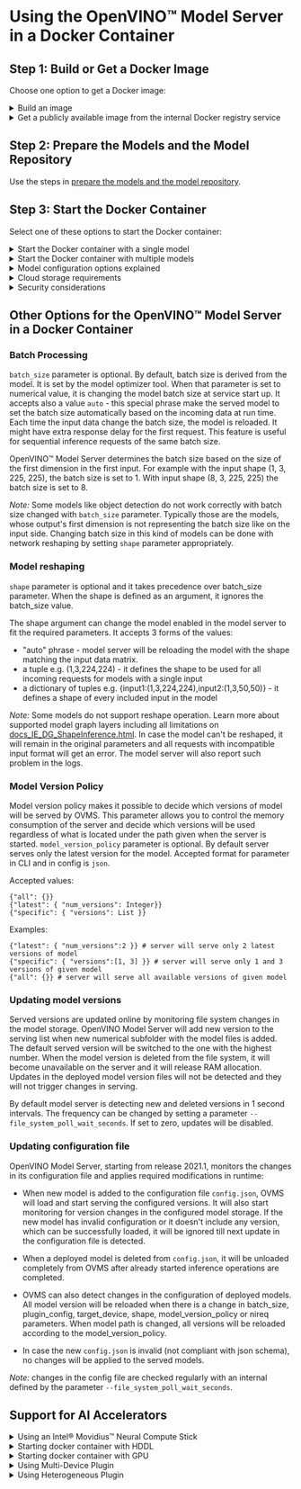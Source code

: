 # Using the OpenVINO&trade; Model Server in a Docker Container

## Step 1: Build or Get a Docker Image

Choose one option to get a Docker image:

<details><summary>Build an image</summary>

To build your own image, use the following command in the git repository root folder, replacing `DLDT_PACKAGE_URL=<URL>` 
with the URL to OpenVINO Toolkit package that you can get after registration on [OpenVINO™ Toolkit website](https://software.intel.com/en-us/openvino-toolkit/choose-download). 

```bash
make docker_build DLDT_PACKAGE_URL=<URL>
```

called from the root directory of the repository.

It will generate the images, tagged as:
* `openvino/model_server:latest` - with CPU, NCS and HDDL support
* `openvino/model_server-gpu:latest` - with CPU, NCS, HDDL and iGPU support

as well as a release package (.tar.gz, with ovms binary and necessary libraries), in a ./dist directory.

The release package is compatible with linux machines on which `glibc` version is greater than or equal to the build image version.
For debugging, an image with a suffix `-build` is also generated (i.e. `openvino/model_server-build:latest`).

*Note:* Images include OpenVINO 2021.1 release. <br>

</details>

<details><summary>Get a publicly available image from the internal Docker registry service</summary>

If you don't want to build a Docker image, you can use these commands to download one:

```bash
docker pull openvino/model_server:latest
```
</details>

## Step 2: Prepare the Models and the Model Repository

Use the steps in [prepare the models and the model repository](models_repository.md).

## Step 3: Start the Docker Container

Select one of these options to start the Docker container:
<details><summary>Start the Docker container with a single model</summary>
<br>
You don't need a configuration file to enable a single model. Instead, enable the model with one command, such as:

```bash
docker run --rm -d  -v /models/:/opt/ml:ro -p 9001:9001 -p 8001:8001 openvino/model_server:latest \
--model_path /opt/ml/model1 --model_name my_model --port 9001 --rest_port 8001
```

Options used in this command:

* `--rm` - Remove the container when exiting the Docker container
* `-d` - Run the container in the background.
* `-v` - Defines how to mount the models folder in the Docker container.
* `-p` - Exposes the model serving port outside the Docker container.
* `openvino/model_server:latest` - Represents the image name. This varies by tag and build process. The `ovms` binary is the Docker entry point. See the [full list](https://hub.docker.com/repository/docker/openvino/model_server) of `ovms` tags. 
* `--model_path` - Model location. This can be a Docker container that is mounted during start-up or a Google* Cloud Storage path in format `gs://<bucket>/<model_path>` or AWS S3 path `s3://<bucket>/<model_path>`. 
See the requirements below for using a cloud storage.
* `--model_name` - The name of the model in the `model_path`.
* `--port` - gRPC server port.
* `--rest_port` - REST server port.

Other allowed command line options:
* `--help` - Displays help message.
* `--file_system_poll_wait_seconds` - Time interval between config and model versions changes detection. Default is 1. Zero value disables changes monitoring.
* `--log_level` `"DEBUG"/"INFO"/"ERROR"` - Serving log level - one of DEBUG, INFO, ERROR  (default: INFO).
* `--log_path` - Optional path to the log file.
* `--config_path` - Absolute path to json configuration file.

Furthermore, in command line it is possible to specify options, for example --shape, for single model(options are described in "Model configuration options explained").

</details>

<details><summary>Start the Docker container with multiple models</summary>
<br>
To use a container that has several models, you must use a model server configuration file that defines each model. The configuration file is in JSON format.

In the configuration file, provide an array, `model_config_list`, that includes a collection of `config` objects for each served model. 
For each `config` object include, at a minimum, values for the model `name` and the `base_path` attributes.

Example configuration file:

```json
{
   "model_config_list":[
      {
         "config":{
            "name":"model_name1",
            "base_path":"/opt/ml/models/model1",
            "batch_size": "16"
         }
      },
      {
         "config":{
            "name":"model_name2",
            "base_path":"/opt/ml/models/model2",
            "batch_size": "auto",
            "model_version_policy": {"all": {}}
         }
      },
      {
         "config":{
            "name":"model_name3",
            "base_path":"gs://bucket/models/model3",
            "model_version_policy": {"specific": { "versions":[1, 3] }},
            "shape": "auto"
         }
      },
      {
         "config":{
             "name":"model_name4",
             "base_path":"s3://bucket/models/model4",
             "shape": {
                "input1": "(1,3,200,200)",
                "input2": "(1,3,50,50)"
             },
             "plugin_config": {"CPU_THROUGHPUT_STREAMS": "CPU_THROUGHPUT_AUTO"}
         }
      },
      {
         "config":{
             "name":"model_name5",
             "base_path":"s3://bucket/models/model5",
             "shape": "auto",
             "nireq": 32,
             "target_device": "HDDL",
         }
      }
   ]
}

```
When the config file is present, the docker container can be started in a
similar manner as a single model. Keep in mind that models with cloud
storage path require specific environmental variables set. Refer to 
cloud storage requirements below:

```bash
docker run --rm -d  -v /models/:/opt/ml:ro -p 9001:9001 -p 8001:8001  -v <config.json>:/opt/ml/config.json ovms:latest \
--config_path /opt/ml/config.json --port 9001 --rest_port 8001

```

</details>


<details><summary>Model configuration options explained</summary>

| Option  | Value format  | Description  | Required |
|---|---|---|---|
| `"model_name"/"name"` | `string` | model name exposed over gRPC and REST API.(use `model_name` in command line, `name` in json config)   | &check;|
| `"model_path"/"base_path"` | `"/opt/ml/models/model"`<br>"gs://bucket/models/model"<br>"s3://bucket/models/model"<br>"azure://bucket/models/model" | If using a Google Cloud Storage, Azure Storage or S3 path, see the requirements below.(use `model_path` in command line, `base_path` in json config)  | &check;|
| `"shape"` | `tuple, json or "auto"` | `shape` is optional and takes precedence over `batch_size`. The `shape` argument changes the model that is enabled in the model server to fit the parameters. <br><br>`shape` accepts three forms of the values:<br>* `auto` - The model server reloads the model with the shape that matches the input data matrix.<br>* a tuple, such as `(1,3,224,224)` - The tuple defines the shape to use for all incoming requests for models with a single input.<br>* A dictionary of tuples, such as `{input1:(1,3,224,224),input2:(1,3,50,50)}` - This option defines the shape of every included input in the model.<br><br>Some models don't support the reshape operation.<br><br>If the model can't be reshaped, it remains in the original parameters and all requests with incompatible input format result in an error. See the logs for more information about specific errors.<br><br>Learn more about supported model graph layers including all limitations at [docs_IE_DG_ShapeInference.html](https://docs.openvinotoolkit.org/latest/_docs_IE_DG_ShapeInference.html). ||
| `"batch_size"` | `integer / "auto"` | Optional. By default, the batch size is derived from the model, defined through the OpenVINO Model Optimizer. `batch_size` is useful for sequential inference requests of the same batch size.<br><br>Some models, such as object detection, don't work correctly with the `batch_size` parameter. With these models, the output's first dimension doesn't represent the batch size. You can set the batch size for these models by using network reshaping and setting the `shape` parameter appropriately.<br><br>The default option of using the Model Optimizer to determine the batch size uses the size of the first dimension in the first input for the size. For example, if the input shape is `(1, 3, 225, 225)`, the batch size is set to `1`. If you set `batch_size` to a numerical value, the model batch size is changed when the service starts.<br><br>`batch_size` also accepts a value of `auto`. If you use `auto`, then the served model batch size is set according to the incoming data at run time. The model is reloaded each time the input data changes the batch size. You might see a delayed response upon the first request.<br>  ||
| `"model_version_policy"` | <code>{"all": {}}<br>{"latest": { "num_versions": Integer}<br>{"specific": { "versions":[1, 3] }}</code> | Optional.<br><br>The model version policy lets you decide which versions of a model that the OpenVINO Model Server is to serve. By default, the server serves the latest version. One reason to use this argument is to control the server memory consumption.<br><br>The accepted format is in json.<br><br>Examples:<br><code>{"latest": { "num_versions":2 } # server will serve only ywo latest versions of model<br><br>{"specific": { "versions":[1, 3] }} # server will serve only 1 and 3 versions of given model<br><br>{"all": {}} # server will serve all available versions of given model ||
| `"plugin_config"` | json with plugin config mappings like`{"CPU_THROUGHPUT_STREAMS": "CPU_THROUGHPUT_AUTO"}` |  List of device plugin parameters. For full list refer to [OpenVINO documentation](https://docs.openvinotoolkit.org/latest/openvino_docs_IE_DG_supported_plugins_Supported_Devices.html) and [performance tuning guide](performance_tuning.md)  ||
| `"nireq"`  | `integer` | The size of internal request queue. When set to 0 or no value is set value is calculated automatically based on available resources.||
| `"target_device"` | `"CPU"/"HDDL"/"GPU"/"NCS"/"MULTI"/"HETERO"` |  Device name to be used to execute inference operations. Refer to AI accelerators support below. ||


</details>

<details><summary>Cloud storage requirements</summary>

**Azure Cloud Storage path requirements**

Add the Azure Storage path as the `model_path` and pass the Azure Storage credentials to the Docker container. <br>

To start a Docker container with support for Azure Storage paths to your model use the 
`AZURE_STORAGE_CREDENTIALS` variable. This variable contains the connection string to the [AS authentication](https://docs.microsoft.com/en-us/azure/storage/common/storage-configure-connection-string) storage account. 

Example connection string is:
AZURE_STORAGE_CREDENTIALS="DefaultEndpointsProtocol=https;AccountName=azure_account_name;AccountKey=smp/hashkey==;EndpointSuffix=core.windows.net"

Example command with blob storage `az://<bucket>/<model_path>`:

```bash
docker run --rm -d  -p 9001:9001 \
-e AZURE_STORAGE_CREDENTIALS=“${AZURE_STORAGE_CREDENTIALS}” \
openvino/model_server:latest \
--model_path az://bucket/model_path --model_name as_model --port 9001
```

Example command with file storage `azfs://<share>/<model_path>`:

```bash
docker run --rm -d  -p 9001:9001 \
-e AZURE_STORAGE_CREDENTIALS=“${AZURE_STORAGE_CREDENTIALS}” \
openvino/model_server:latest \
--model_path azfs://share/model_path --model_name as_model --port 9001
```

Add -e "http_proxy=$http_proxy" -e "https_proxy=$https_proxy" to docker run command for proxy cloud storage connection.

By default the https_proxy setting will be used. If you want to use http_proxy please set the
AZURE_STORAGE_USE_HTTP_PROXY environment variable to any value and pass it to the container.

**Google Cloud Storage path requirements**

Add the Google Cloud Storage path as the `model_path` and pass the Google Cloud Storage credentials to the Docker container. <br>
**Exception**: This is not required if you use GKE kubernetes cluster. GKE kubernetes clusters handle authorization.

To start a Docker container with support for Google Cloud Storage paths to your model use the 
`GOOGLE_APPLICATION_CREDENTIALS` variable. This variable contains the path to the [GCP authentication](https://cloud.google.com/docs/authentication/production) key. 

Example command with `gs://<bucket>/<model_path>`:

```bash
docker run --rm -d  -p 9001:9001 \
-e GOOGLE_APPLICATION_CREDENTIALS=“${GOOGLE_APPLICATION_CREDENTIALS}” \
-v ${GOOGLE_APPLICATION_CREDENTIALS}:${GOOGLE_APPLICATION_CREDENTIALS} \
openvino/model_server:latest \
--model_path gs://bucket/model_path --model_name gs_model --port 9001
```
**AWS S3 and Minio storage path requirements**

Add the S3 path as the `model_path` and pass the credentials as environment variables to the Docker container. 

Example command with `s3://<bucket>/<model_path>`:

```bash
docker run --rm -d -p 9001:9001 \
-e AWS_ACCESS_KEY_ID=“${AWS_ACCESS_KEY_ID}” \
-e AWS_SECRET_ACCESS_KEY=“${AWS_SECRET_ACCESS_KEY}” \
-e AWS_REGION=“${AWS_REGION}” \
-e S3_ENDPOINT=“${S3_ENDPOINT}” \
openvino/model_server:latest \
--model_path s3://bucket/model_path --model_name s3_model --port 9001
```
</details>

<details><summary>Security considerations</summary>

OpenVINO Model Server docker containers, by default, starts with the security context of local account `ovms` with linux
uid 5000. It ensure docker container has not elevated permissions on the host machine. This is in line with 
best practices to use minimal permissions to run docker applications. You can change the security context by adding `--user`
parameter to `docker run` command. It might be needed for example to load mounted models with restricted access.
For example:
```bash
docker run --rm -d  --user $(id -u):$(id -g)  -v ${pwd}/model/:/model -p 9178:9178 openvino/model_server:latest \
--model_path /model --model_name my_model
```

OpenVINO Model Server currently doesn't provide access restrictions and traffic encryption on gRPC and REST API endpoints.
The endpoints can be secured using network settings like docker network settings or network firewall on the host.
The recommended configuration is to place OpenVINO Model Server behind any reverse proxy component or load balancer, which provides 
traffic encryption and user authorization.

</details>

## Other Options for the OpenVINO&trade; Model Server in a Docker Container

### Batch Processing

`batch_size` parameter is optional. By default, batch size is derived from the model. It is set by the model optimizer tool.
When that parameter is set to numerical value, it is changing the model batch size at service start up. 
It accepts also a value `auto` - this special phrase make the served model to set the batch size automatically based on the incoming data at run time.
Each time the input data change the batch size, the model is reloaded. It might have extra response delay for the first request.
This feature is useful for sequential inference requests of the same batch size.

OpenVINO&trade; Model Server determines the batch size based on the size of the first dimension in the first input.
For example with the input shape (1, 3, 225, 225), the batch size is set to 1. With input shape (8, 3, 225, 225) the batch size is set to 8.

*Note:* Some models like object detection do not work correctly with batch size changed with `batch_size` parameter. Typically those are the models,
whose output's first dimension is not representing the batch size like on the input side.
Changing batch size in this kind of models can be done with network reshaping by setting `shape` parameter appropriately.

### Model reshaping
`shape` parameter is optional and it takes precedence over batch_size parameter. When the shape is defined as an argument,
it ignores the batch_size value.

The shape argument can change the model enabled in the model server to fit the required parameters. It accepts 3 forms of the values:
- "auto" phrase - model server will be reloading the model with the shape matching the input data matrix. 
- a tuple e.g. (1,3,224,224) - it defines the shape to be used for all incoming requests for models with a single input
- a dictionary of tuples e.g. {input1:(1,3,224,224),input2:(1,3,50,50)} - it defines a shape of every included input in the model

*Note:* Some models do not support reshape operation. Learn more about supported model graph layers including all limitations
on [docs_IE_DG_ShapeInference.html](https://docs.openvinotoolkit.org/latest/_docs_IE_DG_ShapeInference.html).
In case the model can't be reshaped, it will remain in the original parameters and all requests with incompatible input format
will get an error. The model server will also report such problem in the logs.

### Model Version Policy
Model version policy makes it possible to decide which versions of model will be served by OVMS. This parameter allows 
you to control the memory consumption of the server and 
decide which versions will be used regardless of what is located under the path given when the server is started.
`model_version_policy` parameter is optional. By default server serves only the latest version for the model. 
Accepted format for parameter in CLI and in config is `json`.

Accepted values:
```
{"all": {}}
{"latest": { "num_versions": Integer}}
{"specific": { "versions": List }}
```
Examples:
```
{"latest": { "num_versions":2 }} # server will serve only 2 latest versions of model
{"specific": { "versions":[1, 3] }} # server will serve only 1 and 3 versions of given model
{"all": {}} # server will serve all available versions of given model
```

### Updating model versions

Served versions are updated online by monitoring file system changes in the model storage. OpenVINO Model Server
will add new version to the serving list when new numerical subfolder with the model files is added. The default served version
will be switched to the one with the highest number.
When the model version is deleted from the file system, it will become unavailable on the server and it will release RAM allocation.
Updates in the deployed model version files will not be detected and they will not trigger changes in serving.

By default model server is detecting new and deleted versions in 1 second intervals. 
The frequency can be changed by setting a parameter `--file_system_poll_wait_seconds`.
If set to zero, updates will be disabled.

### Updating configuration file

OpenVINO Model Server, starting from release 2021.1, monitors the changes in its configuration file and applies required modifications
in runtime:
* When new model is added to the configuration file `config.json`, OVMS will load and start serving the configured versions.
It will also start monitoring for version changes in the configured model storage. If the new model has invalid configuration
or it doesn't include any version, which can be successfully loaded, it will be ignored till next update in the configuration file is detected.

* When a deployed model is deleted from `config.json`, it will be unloaded completely from OVMS after already started inference operations are completed.

* OVMS can also detect changes in the configuration of deployed models. All model version will be reloaded when there is a change in
batch_size, plugin_config, target_device, shape, model_version_policy or nireq parameters. When model path is changed, 
all versions will be reloaded according to the model_version_policy.

* In case the new `config.json` is invalid (not compliant with json schema), no changes will be applied to the served models.

*Note:* changes in the config file are checked regularly with an internal defined by the parameter `--file_system_poll_wait_seconds`.


## Support for AI Accelerators

<details><summary>Using an Intel® Movidius™ Neural Compute Stick</summary>

#### Prepare to use an Intel® Movidius™ Neural Compute Stick

[Intel® Movidius™ Neural Compute Stick 2](https://software.intel.com/en-us/neural-compute-stick) can be employed by OVMS via a [MYRIAD
plugin](https://docs.openvinotoolkit.org/latest/openvino_docs_IE_DG_supported_plugins_MYRIAD.html). 

The Intel® Movidius™ Neural Compute Stick must be visible and accessible on host machine. 

Follow steps to update the udev rules if necessary</summary>
</br>

1. Create a file named `97-usbboot.rules` that includes the following content:

```
   SUBSYSTEM=="usb", ATTRS{idProduct}=="2150", ATTRS{idVendor}=="03e7", GROUP="users", MODE="0666", ENV{ID_MM_DEVICE_IGNORE}="1" 
   SUBSYSTEM=="usb", ATTRS{idProduct}=="2485", ATTRS{idVendor}=="03e7", GROUP="users", MODE="0666", ENV{ID_MM_DEVICE_IGNORE}="1"
   SUBSYSTEM=="usb", ATTRS{idProduct}=="f63b", ATTRS{idVendor}=="03e7", GROUP="users", MODE="0666", ENV{ID_MM_DEVICE_IGNORE}="1"
```  
 
2. In the same directory execute these commands: 

```
   sudo cp 97-usbboot.rules /etc/udev/rules.d/
   sudo udevadm control --reload-rules
   sudo udevadm trigger
   sudo ldconfig
   rm 97-usbboot.rules
```
NCS devices should be reported by `lsusb` command, which should print out `ID 03e7:2485`.<br>

</br>

#### Start the server with an Intel® Movidius™ Neural Compute Stick

To start server with Neural Compute Stick:

```
docker run --rm -it --net=host -u root --privileged -v /opt/model:/opt/model -v /dev:/dev -p 9001:9001 openvino/model_server \
--model_path /opt/model --model_name my_model --port 9001 --target_device MYRIAD
```

`--net=host` and `--privileged` parameters are required for USB connection to work properly. 

`-v /dev:/dev` mounts USB drives.

A single stick can handle one model at a time. If there are multiple sticks plugged in, OpenVINO Toolkit 
chooses to which one the model is loaded. 
</details>

<details><summary>Starting docker container with HDDL</summary>

In order to run container that is using HDDL accelerator, _hddldaemon_ must
 run on host machine. It's  required to set up environment 
 (the OpenVINO package must be pre-installed) and start _hddldaemon_ on the
  host before starting a container. Refer to the steps from [OpenVINO documentation](https://docs.openvinotoolkit.org/latest/_docs_install_guides_installing_openvino_docker_linux.html#build_docker_image_for_intel_vision_accelerator_design_with_intel_movidius_vpus).

To start server with HDDL you can use command similar to:

```
docker run --rm -it --device=/dev/ion:/dev/ion -v /var/tmp:/var/tmp -v /opt/model:/opt/model -p 9001:9001 openvino/model_server:latest \
--model_path /opt/model --model_name my_model --port 9001 --target_device HDDL
```

`--device=/dev/ion:/dev/ion` mounts the accelerator device.

`-v /var/tmp:/var/tmp` enables communication with _hddldaemon_ running on the
 host machine

Check out our recommendations for [throughput optimization on HDDL](performance_tuning.md#hddl-accelerators)

*Note:* OpenVINO Model Server process in the container communicates with hddldaemon via unix sockets in /var/tmp folder.
It requires RW permissions in the docker container security context. It is recommended to start docker container in the
same context like the account starting hddldaemon. For example if you start the hddldaemon as root, add `--user root` to 
the `docker run` command.

</details>

<details><summary>Starting docker container with GPU</summary>

The [GPU plugin](https://docs.openvinotoolkit.org/latest/openvino_docs_IE_DG_supported_plugins_CL_DNN.html) uses the Intel® Compute Library for Deep Neural Networks ([clDNN](https://01.org/cldnn)) to infer deep neural networks. 
It employs for inference execution Intel® Processor Graphics including Intel® HD Graphics and Intel® Iris® Graphics.

Before using GPU as OVMS target device, you need to install the required drivers. Refer to [OpenVINO installation steps](https://docs.openvinotoolkit.org/latest/openvino_docs_install_guides_installing_openvino_linux.html).
Next, start the docker container with additional parameter --device /dev/dri to pass the device context and set OVMS parameter --target_device GPU. 
The command example is listed below:

```
docker run --rm -it --device=/dev/dri -v /opt/model:/opt/model -p 9001:9001 openvino/model_server:latest \
--model_path /opt/model --model_name my_model --port 9001 --target_device GPU
```
</details>

<details><summary>Using Multi-Device Plugin</summary>

If you have multiple inference devices available (e.g. Myriad VPUs and CPU) you can increase inference throughput by enabling the Multi-Device Plugin. 
With Multi-Device Plugin enabled, inference requests will be load balanced between multiple devices. 
For more detailed information read [OpenVino's Multi-Device plugin documentation](https://docs.openvinotoolkit.org/latest/_docs_IE_DG_supported_plugins_MULTI.html}.

In order to use this feature in OpenVino™ Model Server, following steps are required:

Set target_device for the model in configuration json file to MULTI:<DEVICE_1>,<DEVICE_2> (e.g. MULTI:MYRIAD,CPU, order of the devices defines their priority, so MYRIAD devices will be used first in this example)

Below is exemplary config.json setting up Multi-Device Plugin for resnet model, using Intel® Movidius™ Neural Compute Stick and CPU devices:

```json
{"model_config_list": [
   {"config": {
      "name": "resnet",
      "base_path": "/opt/ml/resnet",
      "batch_size": "1",
      "target_device": "MULTI:MYRIAD,CPU"}
   }]
}
```
Starting OpenVINO™ Model Server with config.json (placed in ./models/config.json path) defined as above, and with grpc_workers parameter set to match nireq field in config.json:
```
docker run -d  --net=host -u root --privileged --rm -v $(pwd)/models/:/opt/ml:ro -v /dev:/dev -p 9001:9001 \
openvino/model_server:latest --config_path /opt/ml/config.json --port 9001 
```
Or alternatively, when you are using just a single model, start OpenVINO™ Model Server using this command (config.json is not needed in this case):
```
docker run -d  --net=host -u root --privileged --name ie-serving --rm -v $(pwd)/models/:/opt/ml:ro -v \
 /dev:/dev -p 9001:9001 openvino/model_server:latest model --model_path /opt/ml/resnet --model_name resnet --port 9001 --target_device 'MULTI:MYRIAD,CPU'
 ```
After these steps, deployed model will perform inference on both Intel® Movidius™ Neural Compute Stick and CPU.
Total throughput will be roughly equal to sum of CPU and Intel® Movidius™ Neural Compute Stick throughput.

</details>

<details><summary>Using Heterogeneous Plugin</summary>

[HETERO plugin](https://docs.openvinotoolkit.org/latest/openvino_docs_IE_DG_supported_plugins_HETERO.html) makes it possible to distribute a single inference processing and model between several AI accelerators.
That way different parts of the DL network can split and executed on optimized devices.
OpenVINO automatically divides the network to optimize the execution.

Similarly to the MULTI plugin, Heterogenous plugin can be configured by using `--target_device` parameter using the pattern: `HETERO:<DEVICE_1>,<DEVICE_2>`.
The order of devices defines their priority. The first one is the primary device while the second is the fallback.<br>
Below is a config example using heterogeneous plugin with GPU as a primary device and CPU as a fallback.

```json
{"model_config_list": [
   {"config": {
      "name": "resnet",
      "base_path": "/opt/ml/resnet",
      "batch_size": "1",
      "target_device": "HETERO:GPU,CPU"}
   }]
}
```
</details>

